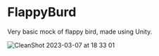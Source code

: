 # FlappyBurd

Very basic mock of flappy bird, made using Unity.

![CleanShot 2023-03-07 at 18 33 01](https://user-images.githubusercontent.com/59290906/223502893-f821ee7a-034e-478f-a461-4b505eb077e6.gif)
